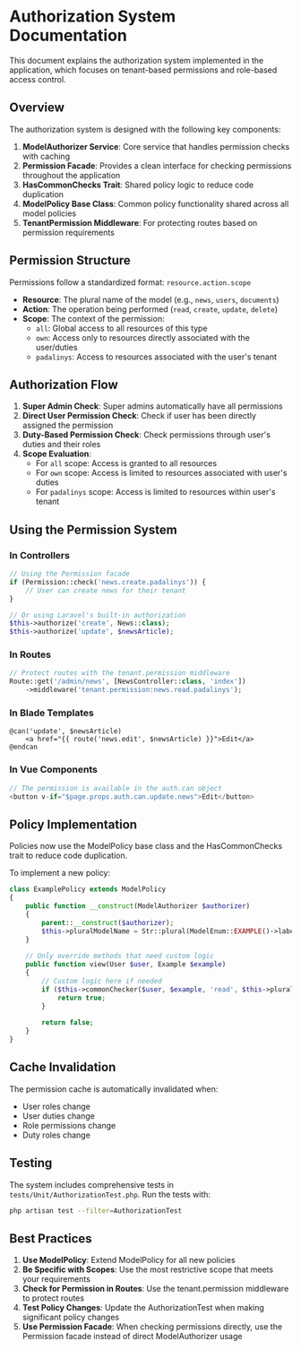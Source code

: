 # Authorization System Documentation

This document explains the authorization system implemented in the application, which focuses on tenant-based permissions and role-based access control.

## Overview

The authorization system is designed with the following key components:

1. **ModelAuthorizer Service**: Core service that handles permission checks with caching
2. **Permission Facade**: Provides a clean interface for checking permissions throughout the application
3. **HasCommonChecks Trait**: Shared policy logic to reduce code duplication
4. **ModelPolicy Base Class**: Common policy functionality shared across all model policies
5. **TenantPermission Middleware**: For protecting routes based on permission requirements

## Permission Structure

Permissions follow a standardized format: `resource.action.scope`

- **Resource**: The plural name of the model (e.g., `news`, `users`, `documents`)
- **Action**: The operation being performed (`read`, `create`, `update`, `delete`)
- **Scope**: The context of the permission:
  - `all`: Global access to all resources of this type
  - `own`: Access only to resources directly associated with the user/duties
  - `padalinys`: Access to resources associated with the user's tenant

## Authorization Flow

1. **Super Admin Check**: Super admins automatically have all permissions
2. **Direct User Permission Check**: Check if user has been directly assigned the permission
3. **Duty-Based Permission Check**: Check permissions through user's duties and their roles
4. **Scope Evaluation**: 
   - For `all` scope: Access is granted to all resources
   - For `own` scope: Access is limited to resources associated with user's duties
   - For `padalinys` scope: Access is limited to resources within user's tenant

## Using the Permission System

### In Controllers

```php
// Using the Permission facade
if (Permission::check('news.create.padalinys')) {
    // User can create news for their tenant
}

// Or using Laravel's built-in authorization
$this->authorize('create', News::class);
$this->authorize('update', $newsArticle);
```

### In Routes

```php
// Protect routes with the tenant.permission middleware
Route::get('/admin/news', [NewsController::class, 'index'])
    ->middleware('tenant.permission:news.read.padalinys');
```

### In Blade Templates

```blade
@can('update', $newsArticle)
    <a href="{{ route('news.edit', $newsArticle) }}">Edit</a>
@endcan
```

### In Vue Components

```javascript
// The permission is available in the auth.can object
<button v-if="$page.props.auth.can.update.news">Edit</button>
```

## Policy Implementation

Policies now use the ModelPolicy base class and the HasCommonChecks trait to reduce code duplication.

To implement a new policy:

```php
class ExamplePolicy extends ModelPolicy
{
    public function __construct(ModelAuthorizer $authorizer)
    {
        parent::__construct($authorizer);
        $this->pluralModelName = Str::plural(ModelEnum::EXAMPLE()->label);
    }
    
    // Only override methods that need custom logic
    public function view(User $user, Example $example)
    {
        // Custom logic here if needed
        if ($this->commonChecker($user, $example, 'read', $this->pluralModelName)) {
            return true;
        }
        
        return false;
    }
}
```

## Cache Invalidation

The permission cache is automatically invalidated when:
- User roles change
- User duties change
- Role permissions change
- Duty roles change

## Testing

The system includes comprehensive tests in `tests/Unit/AuthorizationTest.php`. Run the tests with:

```bash
php artisan test --filter=AuthorizationTest
```

## Best Practices

1. **Use ModelPolicy**: Extend ModelPolicy for all new policies
2. **Be Specific with Scopes**: Use the most restrictive scope that meets your requirements
3. **Check for Permission in Routes**: Use the tenant.permission middleware to protect routes
4. **Test Policy Changes**: Update the AuthorizationTest when making significant policy changes
5. **Use Permission Facade**: When checking permissions directly, use the Permission facade instead of direct ModelAuthorizer usage